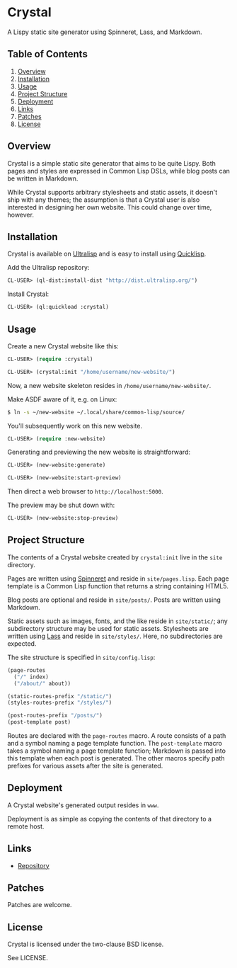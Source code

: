 # Crystal

A Lispy static site generator using Spinneret, Lass, and Markdown.

## Table of Contents

1. [Overview](#overview)
2. [Installation](#installation)
3. [Usage](#usage)
4. [Project Structure](#project-structure)
5. [Deployment](#deployment)
6. [Links](#links)
7. [Patches](#patches)
8. [License](#license)

## Overview

Crystal is a simple static site generator that aims to be quite Lispy. Both pages
and styles are expressed in Common Lisp DSLs, while blog posts can be written in
Markdown.

While Crystal supports arbitrary stylesheets and static assets, it doesn't ship
with any themes; the assumption is that a Crystal user is also interested in
designing her own website. This could change over time, however.

## Installation

Crystal is available on [Ultralisp](https://ultralisp.org/) and is easy to
install using [Quicklisp](https://www.quicklisp.org/beta/).

Add the Ultralisp repository:

```lisp
CL-USER> (ql-dist:install-dist "http://dist.ultralisp.org/")
```

Install Crystal:

```lisp
CL-USER> (ql:quickload :crystal)
```

## Usage

Create a new Crystal website like this:

```lisp
CL-USER> (require :crystal)

CL-USER> (crystal:init "/home/username/new-website/")
```

Now, a new website skeleton resides in `/home/username/new-website/`.

Make ASDF aware of it, e.g. on Linux:

```bash
$ ln -s ~/new-website ~/.local/share/common-lisp/source/
```

You'll subsequently work on this new website.

```lisp
CL-USER> (require :new-website)
```

Generating and previewing the new website is straightforward:

```lisp
CL-USER> (new-website:generate)

CL-USER> (new-website:start-preview)
```

Then direct a web browser to `http://localhost:5000`.

The preview may be shut down with:

```lisp
CL-USER> (new-website:stop-preview)
```

## Project Structure

The contents of a Crystal website created by `crystal:init` live in the `site`
directory.

Pages are written using [Spinneret](https://github.com/ruricolist/spinneret)
and reside in `site/pages.lisp`. Each page template is a Common Lisp function
that returns a string containing HTML5.

Blog posts are optional and reside in `site/posts/`. Posts are written using
Markdown.

Static assets such as images, fonts, and the like reside in `site/static/`; any
subdirectory structure may be used for static assets. Stylesheets are written
using [Lass](https://github.com/Shinmera/LASS) and reside in `site/styles/`.
Here, no subdirectories are expected.

The site structure is specified in `site/config.lisp`:

```lisp
(page-routes
  ("/" index)
  ("/about/" about))

(static-routes-prefix "/static/")
(styles-routes-prefix "/styles/")

(post-routes-prefix "/posts/")
(post-template post)
```

Routes are declared with the `page-routes` macro. A route consists of a path
and a symbol naming a page template function. The `post-template` macro takes
a symbol naming a page template function; Markdown is passed into this template
when each post is generated. The other macros specify path prefixes for
various assets after the site is generated.

## Deployment

A Crystal website's generated output resides in `www`.

Deployment is as simple as copying the contents of that directory to a remote
host.

## Links

* [Repository](https://sr.ht/~pyramidion/crystal/)

## Patches

Patches are welcome.

## License

Crystal is licensed under the two-clause BSD license.

See LICENSE.
